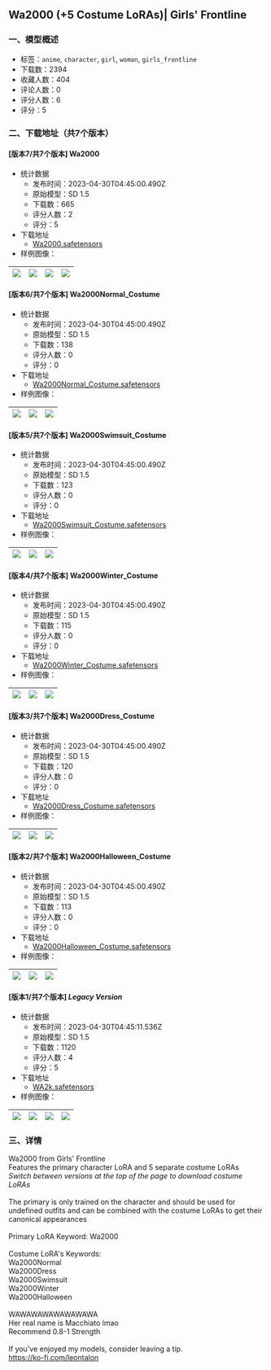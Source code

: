 ## Wa2000 (+5 Costume LoRAs)| Girls' Frontline
### 一、模型概述

- 标签：`anime`, `character`, `girl`, `woman`, `girls_frontline`
- 下载数：2394
- 收藏人数：404
- 评论人数：0
- 评分人数：6
- 评分：5

### 二、下载地址（共7个版本）

#### [版本7/共7个版本] Wa2000

- 统计数据
  - 发布时间：2023-04-30T04:45:00.490Z
  - 原始模型：SD 1.5
  - 下载数：665
  - 评分人数：2
  - 评分：5
- 下载地址
  - [Wa2000.safetensors](https://civitai.com/api/download/models/58623)
- 样例图像：

| <img src="https://image.civitai.com/xG1nkqKTMzGDvpLrqFT7WA/8967c9df-3c51-47b9-0243-6aaa4b715f00/width=450/638577.jpeg" /> | <img src="https://image.civitai.com/xG1nkqKTMzGDvpLrqFT7WA/0d90aba0-a882-44e3-4572-e19c22531b00/width=450/638578.jpeg" /> | <img src="https://image.civitai.com/xG1nkqKTMzGDvpLrqFT7WA/6e5a7bd9-7f7d-4d19-32c6-48923efdc200/width=450/638585.jpeg" /> | <img src="https://image.civitai.com/xG1nkqKTMzGDvpLrqFT7WA/bd928797-5b66-4377-72b0-f2bcb04d0d00/width=450/638584.jpeg" /> |
| ---- | ---- | ---- | ---- |

#### [版本6/共7个版本] Wa2000Normal_Costume

- 统计数据
  - 发布时间：2023-04-30T04:45:00.490Z
  - 原始模型：SD 1.5
  - 下载数：138
  - 评分人数：0
  - 评分：0
- 下载地址
  - [Wa2000Normal_Costume.safetensors](https://civitai.com/api/download/models/58610)
- 样例图像：

| <img src="https://image.civitai.com/xG1nkqKTMzGDvpLrqFT7WA/23eb883d-3b84-41ee-263e-57a4ddd83a00/width=450/638536.jpeg" /> | <img src="https://image.civitai.com/xG1nkqKTMzGDvpLrqFT7WA/11601ae6-40e4-44db-b23b-6ea4c79e7e00/width=450/638535.jpeg" /> | <img src="https://image.civitai.com/xG1nkqKTMzGDvpLrqFT7WA/3ea0d24d-179c-4301-bb0d-04109a72bd00/width=450/638506.jpeg" /> |
| ---- | ---- | ---- |

#### [版本5/共7个版本] Wa2000Swimsuit_Costume

- 统计数据
  - 发布时间：2023-04-30T04:45:00.490Z
  - 原始模型：SD 1.5
  - 下载数：123
  - 评分人数：0
  - 评分：0
- 下载地址
  - [Wa2000Swimsuit_Costume.safetensors](https://civitai.com/api/download/models/58595)
- 样例图像：

| <img src="https://image.civitai.com/xG1nkqKTMzGDvpLrqFT7WA/aa0a60fa-6602-4d46-bafb-16805e5a1f00/width=450/638303.jpeg" /> | <img src="https://image.civitai.com/xG1nkqKTMzGDvpLrqFT7WA/1a34951b-95bb-4bf4-bf6b-ad3303ef5300/width=450/638305.jpeg" /> | <img src="https://image.civitai.com/xG1nkqKTMzGDvpLrqFT7WA/72cfdbf2-541b-433a-dddd-959a9601cb00/width=450/638321.jpeg" /> |
| ---- | ---- | ---- |

#### [版本4/共7个版本] Wa2000Winter_Costume

- 统计数据
  - 发布时间：2023-04-30T04:45:00.490Z
  - 原始模型：SD 1.5
  - 下载数：115
  - 评分人数：0
  - 评分：0
- 下载地址
  - [Wa2000Winter_Costume.safetensors](https://civitai.com/api/download/models/58601)
- 样例图像：

| <img src="https://image.civitai.com/xG1nkqKTMzGDvpLrqFT7WA/e266da60-5a4b-4683-6b5a-8379cfa6c300/width=450/638419.jpeg" /> | <img src="https://image.civitai.com/xG1nkqKTMzGDvpLrqFT7WA/654a51d7-1eda-4e22-c489-d47d4e631100/width=450/638420.jpeg" /> | <img src="https://image.civitai.com/xG1nkqKTMzGDvpLrqFT7WA/71ae8668-4517-4d23-de42-db0dab39df00/width=450/638428.jpeg" /> |
| ---- | ---- | ---- |

#### [版本3/共7个版本] Wa2000Dress_Costume

- 统计数据
  - 发布时间：2023-04-30T04:45:00.490Z
  - 原始模型：SD 1.5
  - 下载数：120
  - 评分人数：0
  - 评分：0
- 下载地址
  - [Wa2000Dress_Costume.safetensors](https://civitai.com/api/download/models/58598)
- 样例图像：

| <img src="https://image.civitai.com/xG1nkqKTMzGDvpLrqFT7WA/132ee598-7be8-40ec-39ce-c14188fbfb00/width=450/638350.jpeg" /> | <img src="https://image.civitai.com/xG1nkqKTMzGDvpLrqFT7WA/ef3a1047-2aa7-4824-a896-13a7abbd5d00/width=450/638351.jpeg" /> | <img src="https://image.civitai.com/xG1nkqKTMzGDvpLrqFT7WA/57ac267a-0af7-441c-6414-3d7b6e798800/width=450/638353.jpeg" /> |
| ---- | ---- | ---- |

#### [版本2/共7个版本] Wa2000Halloween_Costume

- 统计数据
  - 发布时间：2023-04-30T04:45:00.490Z
  - 原始模型：SD 1.5
  - 下载数：113
  - 评分人数：0
  - 评分：0
- 下载地址
  - [Wa2000Halloween_Costume.safetensors](https://civitai.com/api/download/models/58603)
- 样例图像：

| <img src="https://image.civitai.com/xG1nkqKTMzGDvpLrqFT7WA/2838d6a1-716d-46b6-cca8-dc0ec4a84600/width=450/638458.jpeg" /> | <img src="https://image.civitai.com/xG1nkqKTMzGDvpLrqFT7WA/160f2358-ce54-401f-c14c-c5529763f800/width=450/638459.jpeg" /> | <img src="https://image.civitai.com/xG1nkqKTMzGDvpLrqFT7WA/601413ea-c9c3-43dd-7b4d-6eb9041ecd00/width=450/638460.jpeg" /> |
| ---- | ---- | ---- |

#### [版本1/共7个版本] *Legacy Version*

- 统计数据
  - 发布时间：2023-04-30T04:45:11.536Z
  - 原始模型：SD 1.5
  - 下载数：1120
  - 评分人数：4
  - 评分：5
- 下载地址
  - [WA2k.safetensors](https://civitai.com/api/download/models/16389)
- 样例图像：

| <img src="https://image.civitai.com/xG1nkqKTMzGDvpLrqFT7WA/ab2ec826-4f9b-480b-27e2-75e8ba2a3e00/width=450/165427.jpeg" /> | <img src="https://image.civitai.com/xG1nkqKTMzGDvpLrqFT7WA/9f6e6e18-af1a-4006-2304-94266bdb5700/width=450/165428.jpeg" /> | <img src="https://image.civitai.com/xG1nkqKTMzGDvpLrqFT7WA/c0b0644e-7638-4717-6d5c-42a477e84200/width=450/165426.jpeg" /> | <img src="https://image.civitai.com/xG1nkqKTMzGDvpLrqFT7WA/09bf1635-e03c-43f8-6e37-85d0f9507a00/width=450/165425.jpeg" /> |
| ---- | ---- | ---- | ---- |


### 三、详情
<p>Wa2000 from Girls' Frontline<br />Features the primary character LoRA and 5 separate costume LoRAs<br /><em>Switch between versions at the top of the page to download costume LoRAs</em><br /><br />The primary is only trained on the character and should be used for undefined outfits and can be combined with the costume LoRAs to get their canonical appearances<br /><br />Primary LoRA Keyword: Wa2000<br /><br />Costume LoRA's Keywords:<br />Wa2000Normal<br />Wa2000Dress<br />Wa2000Swimsuit<br />Wa2000Winter<br />Wa2000Halloween<br /><br />WAWAWAWAWAWAWAWA<br />Her real name is Macchiato lmao<br />Recommend 0.8-1 Strength<br /><br />If you've enjoyed my models, consider leaving a tip.<br /><a target="_blank" rel="ugc" href="https://ko-fi.com/leontalon">https://ko-fi.com/leontalon</a></p>